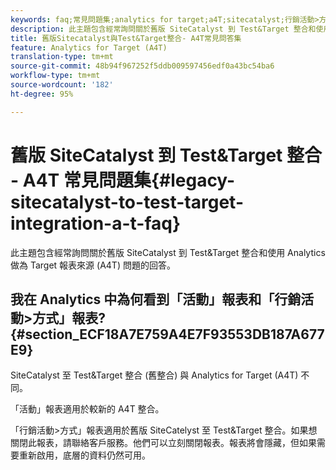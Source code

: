 ```yaml
---
keywords: faq;常見問題集;analytics for target;a4T;sitecatalyst;行銷活動>方式;test&target;整合
description: 此主題包含經常詢問關於舊版 SiteCatalyst 到 Test&Target 整合和使用 Analytics 做為 Target 報表來源 (A4T) 問題的回答。
title: 舊版Sitecatalyst與Test&Target整合- A4T常見問答集
feature: Analytics for Target (A4T)
translation-type: tm+mt
source-git-commit: 48b94f967252f5ddb009597456edf0a43bc54ba6
workflow-type: tm+mt
source-wordcount: '182'
ht-degree: 95%

---
```



# 舊版 SiteCatalyst 到 Test&amp;Target 整合 - A4T 常見問題集{#legacy-sitecatalyst-to-test-target-integration-a-t-faq}

此主題包含經常詢問關於舊版 SiteCatalyst 到 Test&amp;Target 整合和使用 Analytics 做為 Target 報表來源 (A4T) 問題的回答。

## 我在 Analytics 中為何看到「活動」報表和「行銷活動>方式」報表? {#section_ECF18A7E759A4E7F93553DB187A677E9}

SiteCatalyst 至 Test&amp;Target 整合 (舊整合) 與 Analytics for Target (A4T) 不同。

「活動」報表適用於較新的 A4T 整合。

「行銷活動>方式」報表適用於舊版 SiteCatelyst 至 Test&amp;Target 整合。如果想關閉此報表，請聯絡客戶服務。他們可以立刻關閉報表。報表將會隱藏，但如果需要重新啟用，底層的資料仍然可用。
